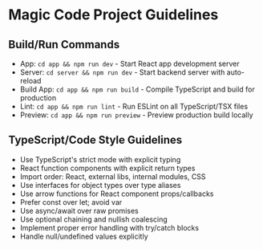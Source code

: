 # Magic Code Project Guidelines

## Build/Run Commands
- App: `cd app && npm run dev` - Start React app development server
- Server: `cd server && npm run dev` - Start backend server with auto-reload
- Build App: `cd app && npm run build` - Compile TypeScript and build for production
- Lint: `cd app && npm run lint` - Run ESLint on all TypeScript/TSX files
- Preview: `cd app && npm run preview` - Preview production build locally

## TypeScript/Code Style Guidelines
- Use TypeScript's strict mode with explicit typing
- React function components with explicit return types
- Import order: React, external libs, internal modules, CSS
- Use interfaces for object types over type aliases
- Use arrow functions for React component props/callbacks
- Prefer const over let; avoid var
- Use async/await over raw promises
- Use optional chaining and nullish coalescing
- Implement proper error handling with try/catch blocks
- Handle null/undefined values explicitly
